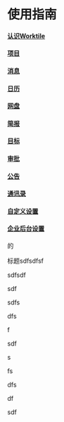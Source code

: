 # 使用指南

#### [认识Worktile](/guide/know-worktile.md)

#### [项目](/guide/project/index.md)

#### [消息](/guide/message/xiao-xi.md)

#### [日历](/guide/calendar/ri-li.md)

#### [网盘](/guide/yong-hu-shou-ce/wang-pan.md)

#### [简报](/guide/yong-hu-shou-ce/jian-bao.md)

#### [目标](/guide/yong-hu-shou-ce/mu-biao.md)

#### [审批](/guide/yong-hu-shou-ce/shen-pi.md)

#### [公告](/guide/yong-hu-shou-ce/gong-gao.md)

#### [通讯录](/guide/yong-hu-shou-ce/tong-xun-lu.md)

#### [自定义设置](/guide/yong-hu-shou-ce.md)

#### [企业后台设置](/guide/guan-li-yuan-shou-ce.md)

的



标题sdfsdfsf



sdfsdf

sdf

sdfs

dfs

f

sdf

s

fs

dfs

df

sdf



